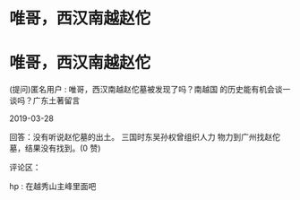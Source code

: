 # 唯哥，西汉南越赵佗

# 唯哥，西汉南越赵佗

(提问)匿名用户 : 唯哥，西汉南越赵佗墓被发现了吗？南越国 的历史能有机会谈一谈吗？广东土著留言

2019-03-28

回答：没有听说赵佗墓的出土。 三国时东吴孙权曾组织人力 物力到广州找赵佗墓，结果没有找到。(0 赞)

评论区：

hp : 在越秀山主峰里面吧